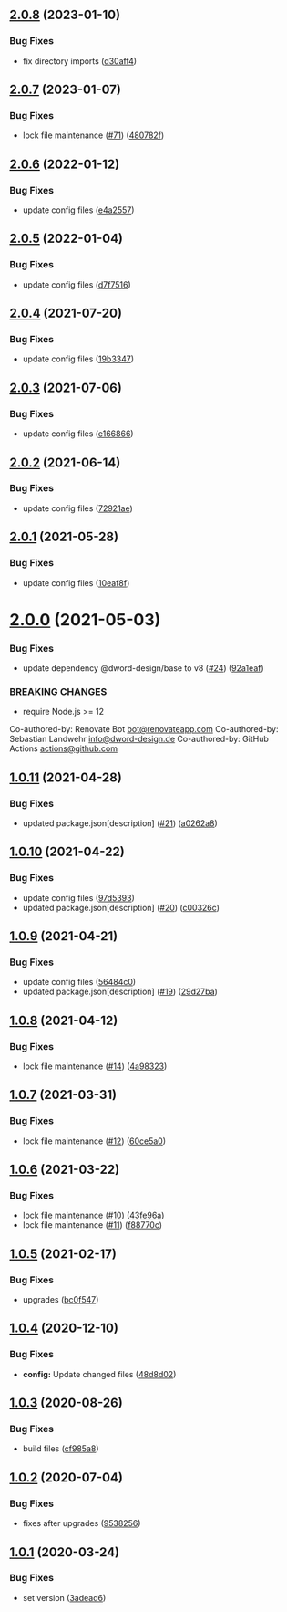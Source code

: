 ## [2.0.8](https://github.com/dword-design/date-fns/compare/v2.0.7...v2.0.8) (2023-01-10)


### Bug Fixes

* fix directory imports ([d30aff4](https://github.com/dword-design/date-fns/commit/d30aff4f24361b1018a8c25ce80fd74de5844c68))

## [2.0.7](https://github.com/dword-design/date-fns/compare/v2.0.6...v2.0.7) (2023-01-07)


### Bug Fixes

* lock file maintenance ([#71](https://github.com/dword-design/date-fns/issues/71)) ([480782f](https://github.com/dword-design/date-fns/commit/480782f95b30dcfab4361aed99aa3a223166479e))

## [2.0.6](https://github.com/dword-design/date-fns/compare/v2.0.5...v2.0.6) (2022-01-12)


### Bug Fixes

* update config files ([e4a2557](https://github.com/dword-design/date-fns/commit/e4a25574a24943a81834b1d4dabd5867c9ac2bd7))

## [2.0.5](https://github.com/dword-design/date-fns/compare/v2.0.4...v2.0.5) (2022-01-04)


### Bug Fixes

* update config files ([d7f7516](https://github.com/dword-design/date-fns/commit/d7f751698e9f9a5f0e1b15db8508beb750496e57))

## [2.0.4](https://github.com/dword-design/date-fns/compare/v2.0.3...v2.0.4) (2021-07-20)


### Bug Fixes

* update config files ([19b3347](https://github.com/dword-design/date-fns/commit/19b3347bd66ca97d9e3ceed574e3944c2b333640))

## [2.0.3](https://github.com/dword-design/date-fns/compare/v2.0.2...v2.0.3) (2021-07-06)


### Bug Fixes

* update config files ([e166866](https://github.com/dword-design/date-fns/commit/e1668664fa044d4335127deeec861e09383c1d67))

## [2.0.2](https://github.com/dword-design/date-fns/compare/v2.0.1...v2.0.2) (2021-06-14)


### Bug Fixes

* update config files ([72921ae](https://github.com/dword-design/date-fns/commit/72921ae9738b35c5fd0b316817e6541752f0b66c))

## [2.0.1](https://github.com/dword-design/date-fns/compare/v2.0.0...v2.0.1) (2021-05-28)


### Bug Fixes

* update config files ([10eaf8f](https://github.com/dword-design/date-fns/commit/10eaf8f37331428c9f138c94fe2db68eab0150a9))

# [2.0.0](https://github.com/dword-design/date-fns/compare/v1.0.11...v2.0.0) (2021-05-03)


### Bug Fixes

* update dependency @dword-design/base to v8 ([#24](https://github.com/dword-design/date-fns/issues/24)) ([92a1eaf](https://github.com/dword-design/date-fns/commit/92a1eaf56d6360e3f475e5d9da28d0ad1a8f5a88))


### BREAKING CHANGES

* require Node.js >= 12

Co-authored-by: Renovate Bot <bot@renovateapp.com>
Co-authored-by: Sebastian Landwehr <info@dword-design.de>
Co-authored-by: GitHub Actions <actions@github.com>

## [1.0.11](https://github.com/dword-design/date-fns/compare/v1.0.10...v1.0.11) (2021-04-28)


### Bug Fixes

* updated package.json[description] ([#21](https://github.com/dword-design/date-fns/issues/21)) ([a0262a8](https://github.com/dword-design/date-fns/commit/a0262a8ac4c8b9ce0494f54f255b9dd7fc93eac6))

## [1.0.10](https://github.com/dword-design/date-fns/compare/v1.0.9...v1.0.10) (2021-04-22)


### Bug Fixes

* update config files ([97d5393](https://github.com/dword-design/date-fns/commit/97d53937bbb6d4a231d4580288970eba48dcb3bc))
* updated package.json[description] ([#20](https://github.com/dword-design/date-fns/issues/20)) ([c00326c](https://github.com/dword-design/date-fns/commit/c00326c3a13f6fd4d51358f4bed7764fcb8e9829))

## [1.0.9](https://github.com/dword-design/date-fns/compare/v1.0.8...v1.0.9) (2021-04-21)


### Bug Fixes

* update config files ([56484c0](https://github.com/dword-design/date-fns/commit/56484c02422d394fe0297857458e2a2744e9263a))
* updated package.json[description] ([#19](https://github.com/dword-design/date-fns/issues/19)) ([29d27ba](https://github.com/dword-design/date-fns/commit/29d27ba9e751d544341b9da98a48422d593067b6))

## [1.0.8](https://github.com/dword-design/date-fns/compare/v1.0.7...v1.0.8) (2021-04-12)


### Bug Fixes

* lock file maintenance ([#14](https://github.com/dword-design/date-fns/issues/14)) ([4a98323](https://github.com/dword-design/date-fns/commit/4a983231211ec806313611cc4618e77890f0e995))

## [1.0.7](https://github.com/dword-design/date-fns/compare/v1.0.6...v1.0.7) (2021-03-31)


### Bug Fixes

* lock file maintenance ([#12](https://github.com/dword-design/date-fns/issues/12)) ([60ce5a0](https://github.com/dword-design/date-fns/commit/60ce5a03fc6d4c141d305aead9afb63723728911))

## [1.0.6](https://github.com/dword-design/date-fns/compare/v1.0.5...v1.0.6) (2021-03-22)


### Bug Fixes

* lock file maintenance ([#10](https://github.com/dword-design/date-fns/issues/10)) ([43fe96a](https://github.com/dword-design/date-fns/commit/43fe96a600d578bcf5cefd36a94cdf8132ea59ea))
* lock file maintenance ([#11](https://github.com/dword-design/date-fns/issues/11)) ([f88770c](https://github.com/dword-design/date-fns/commit/f88770c80022ff53ea05d8fade986902e6bc4780))

## [1.0.5](https://github.com/dword-design/date-fns/compare/v1.0.4...v1.0.5) (2021-02-17)


### Bug Fixes

* upgrades ([bc0f547](https://github.com/dword-design/date-fns/commit/bc0f5477fbf2c1e86fa270e562e90e45d5a42411))

## [1.0.4](https://github.com/dword-design/date-fns/compare/v1.0.3...v1.0.4) (2020-12-10)


### Bug Fixes

* **config:** Update changed files ([48d8d02](https://github.com/dword-design/date-fns/commit/48d8d02fde9b06bca7706cc4028a7fb6fbaee937))

## [1.0.3](https://github.com/dword-design/date-fns/compare/v1.0.2...v1.0.3) (2020-08-26)


### Bug Fixes

* build files ([cf985a8](https://github.com/dword-design/date-fns/commit/cf985a8aa9522c076ef3cddbadd9bdbd389fe5db))

## [1.0.2](https://github.com/dword-design/date-fns/compare/v1.0.1...v1.0.2) (2020-07-04)


### Bug Fixes

* fixes after upgrades ([9538256](https://github.com/dword-design/date-fns/commit/9538256797bc3d878f97e4e6dee620e361fab8c9))

## [1.0.1](https://github.com/dword-design/date-fns/compare/v1.0.0...v1.0.1) (2020-03-24)


### Bug Fixes

* set version ([3adead6](https://github.com/dword-design/date-fns/commit/3adead6e8ced204cf612b8329b99c6a64bc2ef10))
